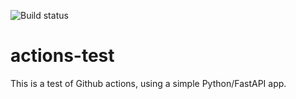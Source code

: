 ![Build status](https://github.com/selectnull/actions-test/actions/workflows/run-tests.yml/badge.svg)

# actions-test

This is a test of Github actions, using a simple Python/FastAPI app.
